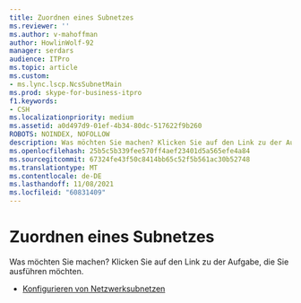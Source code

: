 ```yaml
---
title: Zuordnen eines Subnetzes
ms.reviewer: ''
ms.author: v-mahoffman
author: HowlinWolf-92
manager: serdars
audience: ITPro
ms.topic: article
ms.custom:
- ms.lync.lscp.NcsSubnetMain
ms.prod: skype-for-business-itpro
f1.keywords:
- CSH
ms.localizationpriority: medium
ms.assetid: a0d497d9-01ef-4b34-80dc-517622f9b260
ROBOTS: NOINDEX, NOFOLLOW
description: Was möchten Sie machen? Klicken Sie auf den Link zu der Aufgabe, die Sie ausführen möchten.
ms.openlocfilehash: 25b5c5b339fee570ff4aef23401d5a565efe4a84
ms.sourcegitcommit: 67324fe43f50c8414bb65c52f5b561ac30b52748
ms.translationtype: MT
ms.contentlocale: de-DE
ms.lasthandoff: 11/08/2021
ms.locfileid: "60831409"
---
```

# <a name="associate-a-subnet"></a>Zuordnen eines Subnetzes

Was möchten Sie machen? Klicken Sie auf den Link zu der Aufgabe, die Sie ausführen möchten.

- [Konfigurieren von Netzwerksubnetzen](/previous-versions/office/lync-server-2013/lync-server-2013-create-or-modify-network-subnets)